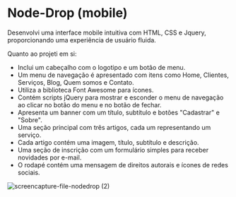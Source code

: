 # Node-Drop (mobile)
Desenvolvi uma interface mobile intuitiva com HTML, CSS e Jquery, proporcionando uma experiência de usuário fluida. 

Quanto ao projeti em si:

- Inclui um cabeçalho com o logotipo e um botão de menu.
- Um menu de navegação é apresentado com itens como Home, Clientes, Serviços, Blog, Quem somos e Contato.
- Utiliza a biblioteca Font Awesome para ícones.
- Contém scripts jQuery para mostrar e esconder o menu de navegação ao clicar no botão do menu e no botão de fechar.
- Apresenta um banner com um título, subtítulo e botões "Cadastrar" e "Sobre".
- Uma seção principal com três artigos, cada um representando um serviço.
- Cada artigo contém uma imagem, título, subtítulo e descrição.
- Uma seção de inscrição com um formulário simples para receber novidades por e-mail.
- O rodapé contém uma mensagem de direitos autorais e ícones de redes sociais.



![screencapture-file-nodedrop (2)](https://github.com/gasparguilherme/Node-Drop--mobile--/assets/139807681/a51aa40b-6a87-4302-8afd-7d0fa6e2f819)



